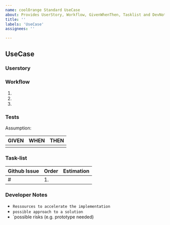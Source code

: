 ```yaml
---
name: coolOrange Standard UseCase
about: Provides UserStory, Workflow, GivenWhenThen, Tasklist and DevNotes
title: ''
labels: 'UseCase'
assignees: ''

---
```


## UseCase

### Userstory



### Workflow

1. 
1.
1.

### Tests

Assumption: 

| GIVEN | WHEN | THEN |
| - | - | - |
|    |    |    |

### Task-list

| Github Issue | Order | Estimation |
| - | - | - |
| #  | 1. |  |

### Developer Notes
- `Ressources to accelerate the implementation`
- `possible approach to a solution`
- `possible risks (e.g. prototype needed)
